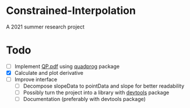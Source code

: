 # Constrained-Interpolation
A 2021 summer research project

# Todo
- [ ] Implement [QP.pdf](Resources/QP.pdf) using [quadprog](https://cran.r-project.org/web/packages/quadprog/quadprog.pdf) package
- [x] Calculate and plot derivative
- [ ] Improve interface
  - [ ] Decompose slopeData to pointData and slope for better readability
  - [ ] Possibly turn the project into a library with [devtools](https://www.rdocumentation.org/packages/devtools/versions/2.4.2) package
  - [ ] Documentation (preferably with devtools package)
